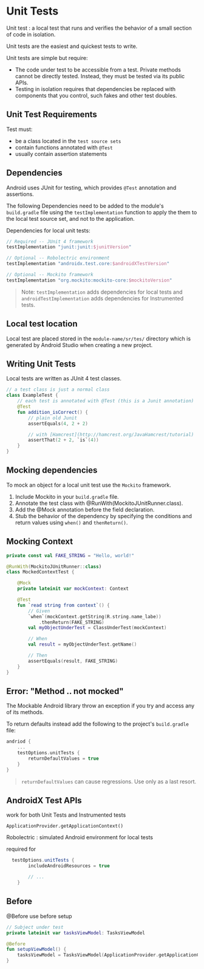 # Unit Tests

Unit test
: a local test that runs and verifies the behavior of a small section of code in isolation.

Unit tests are the easiest and quickest tests to write.

Unit tests are simple but require:

- The code under test to be accessible from a test. Private methods cannot be directly tested. Instead, they must be tested via its public APIs.
- Testing in isolation requires that dependencies be replaced with components that you control, such fakes and other test doubles.

## Unit Test Requirements

Test must:

- be a class located in the `test source sets`
- contain functions annotated with `@Test`
- usually contain assertion statements

## Dependencies

Android uses JUnit for testing, which provides `@Test` annotation and assertions.

The following Dependencies need to be added to the module's `build.gradle` file using the `testImplementation` function to apply the them to the local test source set, and not to the application.

Dependencies for local unit tests:

```gradle
// Required -- JUnit 4 framework
testImplementation "junit:junit:$junitVersion"

// Optional -- Robolectric environment
testImplementation "androidx.test.core:$androidXTestVersion"

// Optional -- Mockito framework
testImplementation "org.mockito:mockito-core:$mockitoVersion"
```

> Note: `testImplementation` adds dependencies for local tests and `androidTestImplementation` adds dependencies for Instrumented tests.

## Local test location

Local test are placed stored in the `module-name/sr/tes/` directory which is generated by Android Studio when creating a new project.

## Writing Unit Tests

Local tests are written as JUnit 4 test classes.

```kotlin
// a test class is just a normal class
class ExampleTest {
    // each test is annotated with @Test (this is a Junit annotation)
    @Test
    fun addition_isCorrect() {
        // plain old Junit
        assertEquals(4, 2 + 2)

        // with [Hamcrest](http://hamcrest.org/JavaHamcrest/tutorial)
        assertThat(2 + 2, `is`(4))
    }
}
```

## Mocking dependencies

To mock an object for a local unit test use the `Mockito` framework.

1. Include Mockito in your `build.gradle` file.
2. Annotate the test class with @RunWith(MockitoJUnitRunner.class).
3. Add the @Mock annotation before the field declaration.
4. Stub the behavior of the dependency by specifying the conditions and return values using `when()` and `thenReturn()`.

## Mocking Context

```kotlin
private const val FAKE_STRING = "Hello, world!"

@RunWith(MockitoJUnitRunner::class)
class MockedContextTest {

    @Mock
    private lateinit var mockContext: Context

    @Test
    fun `read string from context`() {
        // Given
        `when`(mockContext.getString(R.string.name_labe))
            .thenReturn(FAKE_STRING)
        val myObjectUnderTest = ClassUnderTest(mockContext)

        // When
        val result = myObjectUnderTest.getName()

        // Then
        assertEquals(result, FAKE_STRING)
    }
}
```

## Error: "Method .. not mocked"

The Mockable Android library throw an exception if you try and access any of its methods.

To return defaults instead add the following to the project's `build.gradle` file:

```kotlin
andriod {
    ...
    testOptions.unitTests {
        returnDefaultValues = true
    }
}

```

> `returnDefaultValues` can cause regressions. Use only as a last resort.

## AndroidX Test APIs

work for both Unit Tests and Instrumented tests

`ApplicationProvider.getApplicationContext()`

Robolectric
: simulated Android environment for local tests

required for

```gradle
  testOptions.unitTests {
        includeAndroidResources = true

        // ...
    }
```

## Before

@Before use before setup

```kotlin
// Subject under test
private lateinit var tasksViewModel: TasksViewModel

@Before
fun setupViewModel() {
    tasksViewModel = TasksViewModel(ApplicationProvider.getApplicationContext())
}
```
